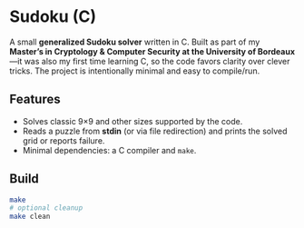 # Sudoku (C)

A small **generalized Sudoku solver** written in C. Built as part of my **Master’s in Cryptology & Computer Security at the University of Bordeaux**—it was also my first time learning C, so the code favors clarity over clever tricks. The project is intentionally minimal and easy to compile/run.

## Features
- Solves classic 9×9 and other sizes supported by the code.
- Reads a puzzle from **stdin** (or via file redirection) and prints the solved grid or reports failure.
- Minimal dependencies: a C compiler and `make`.

## Build
```bash
make
# optional cleanup
make clean
